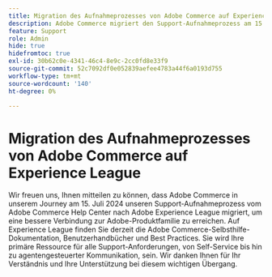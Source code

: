 ```yaml
---
title: Migration des Aufnahmeprozesses von Adobe Commerce auf Experience League
description: Adobe Commerce migriert den Support-Aufnahmeprozess am 15. Juli 2024 vom Adobe Commerce Help Center nach Adobe Experience League. Experience League wird Ihre Hauptressource für alle Support-Anforderungen, von Self-Service bis hin zu agentengesteuerter Kommunikation.
feature: Support
role: Admin
hide: true
hidefromtoc: true
exl-id: 30b62c0e-4341-46c4-8e9c-2cc0fd8e33f9
source-git-commit: 52c7092df0e052839aefee4783a44f6a0193d755
workflow-type: tm+mt
source-wordcount: '140'
ht-degree: 0%

---
```


# Migration des Aufnahmeprozesses von Adobe Commerce auf Experience League

Wir freuen uns, Ihnen mitteilen zu können, dass Adobe Commerce in unserem Journey am 15. Juli 2024 unseren Support-Aufnahmeprozess vom Adobe Commerce Help Center nach Adobe Experience League migriert, um eine bessere Verbindung zur Adobe-Produktfamilie zu erreichen. Auf Experience League finden Sie derzeit die Adobe Commerce-Selbsthilfe-Dokumentation, Benutzerhandbücher und Best Practices. Sie wird Ihre primäre Ressource für alle Support-Anforderungen, von Self-Service bis hin zu agentengesteuerter Kommunikation, sein. Wir danken Ihnen für Ihr Verständnis und Ihre Unterstützung bei diesem wichtigen Übergang.
